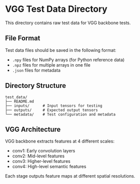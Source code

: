 # VGG Test Data Directory

This directory contains raw test data for VGG backbone tests.

## File Format

Test data files should be saved in the following format:

- `.npy` files for NumPy arrays (for Python reference data)
- `.npz` files for multiple arrays in one file
- `.json` files for metadata

## Directory Structure

```
test_data/
├── README.md
├── inputs/      # Input tensors for testing
├── outputs/     # Expected output tensors
└── metadata/    # Test configuration and metadata
```

## VGG Architecture

VGG backbone extracts features at 4 different scales:

- conv1: Early convolution layers
- conv2: Mid-level features
- conv3: Higher-level features
- conv4: High-level semantic features

Each stage outputs feature maps at different spatial resolutions.